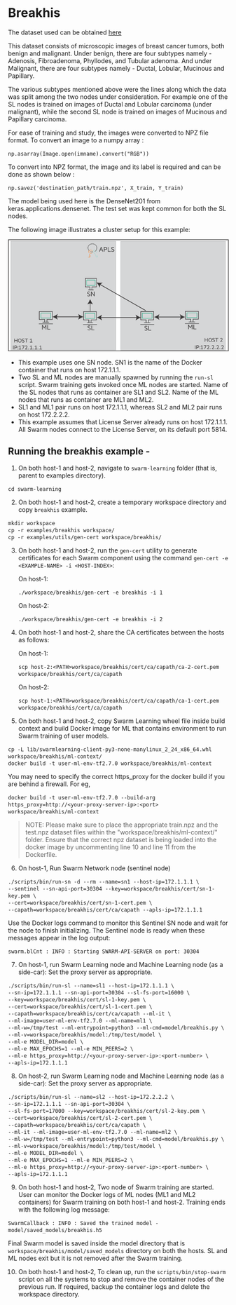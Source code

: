 
# Breakhis

The dataset used can be obtained [here]() 

This dataset consists of microscopic images of breast cancer tumors, both benign and malignant. Under benign, there are four subtypes namely - Adenosis, Fibroadenoma, Phyllodes, and Tubular adenoma. And under Malignant, there are four subtypes namely - Ductal, Lobular, Mucinous and Papillary. 

The various subtypes mentioned above were the lines along which the data was split among the two nodes under consideration. For example one of the SL nodes is trained on images of Ductal and Lobular carcinoma (under malignant), while the second SL node is trained on images of Mucinous and Papillary carcinoma. 

For ease of training and study, the images were converted to NPZ file format. 
To convert an image to a numpy array : 
```
np.asarray(Image.open(imname).convert("RGB"))
```
To convert into NPZ format, the image and its label is required and can be done as shown below :
```
np.savez('destination_path/train.npz', X_train, Y_train)
```

The model being used here is the DenseNet201 from keras.applications.densenet.
The test set was kept common for both the SL nodes.

The following image illustrates a cluster setup for this example:

![WPBC Cluster Setup](/docs/User/GUID-4D303DEC-8E71-43F4-BDCB-04B0C1AE79D8-high.png)
-   This example uses one SN node. SN1 is the name of the Docker container that runs on host 172.1.1.1.
-   Two SL and ML nodes are manually spawned by running the `run-sl` script. Swarm training gets invoked once ML nodes are started. Name of the SL nodes that runs as container are SL1 and SL2. Name of the ML nodes that runs as container are ML1 and ML2.
-   SL1 and ML1 pair runs on host 172.1.1.1, whereas SL2 and ML2 pair runs on host 172.2.2.2.
-   This example assumes that License Server already runs on host 172.1.1.1. All Swarm nodes connect to the License Server, on its default port 5814.

## Running the breakhis example -

1.  On both host-1 and host-2, navigate to `swarm-learning` folder \(that is, parent to examples directory\).

```
cd swarm-learning
```

2.  On both host-1 and host-2, create a temporary workspace directory and copy `breakhis` example.

```
mkdir workspace
cp -r examples/breakhis workspace/
cp -r examples/utils/gen-cert workspace/breakhis/
```

3.  On both host-1 and host-2, run the `gen-cert` utility to generate certificates for each Swarm component using the command `gen-cert -e <EXAMPLE-NAME> -i <HOST-INDEX>`:

    On host-1:

    ```
    ./workspace/breakhis/gen-cert -e breakhis -i 1
    ```

    On host-2:

    ```
    ./workspace/breakhis/gen-cert -e breakhis -i 2
    ```

4.  On both host-1 and host-2, share the CA certificates between the hosts as follows:

    On host-1:

    ```
    scp host-2:<PATH>workspace/breakhis/cert/ca/capath/ca-2-cert.pem workspace/breakhis/cert/ca/capath
    ```

    On host-2:

    ```
    scp host-1:<PATH>workspace/breakhis/cert/ca/capath/ca-1-cert.pem workspace/breakhis/cert/ca/capath
    ```

5.  On both host-1 and host-2, copy Swarm Learning wheel file inside build context and build Docker image for ML that contains environment to run Swarm training of user models.

```
cp -L lib/swarmlearning-client-py3-none-manylinux_2_24_x86_64.whl workspace/breakhis/ml-context/
docker build -t user-ml-env-tf2.7.0 workspace/breakhis/ml-context
```
You may need to specify the correct https_proxy for the docker build if you are behind a firewall. For eg,
``` 
docker build -t user-ml-env-tf2.7.0 --build-arg https_proxy=http://<your-proxy-server-ip>:<port> workspace/breakhis/ml-context
```

<blockquote>
  NOTE: Please make sure to place the appropriate train.npz and the test.npz dataset files within the "workspace/breakhis/ml-context/" folder. Ensure that the correct npz dataset is being loaded into the docker image by uncommenting line 10 and line 11 from the Dockerfile.  
</blockquote>

6.  On host-1, Run Swarm Network node \(sentinel node\)

```
./scripts/bin/run-sn -d --rm --name=sn1 --host-ip=172.1.1.1 \
--sentinel --sn-api-port=30304 --key=workspace/breakhis/cert/sn-1-key.pem \
--cert=workspace/breakhis/cert/sn-1-cert.pem \
--capath=workspace/breakhis/cert/ca/capath --apls-ip=172.1.1.1
```

Use the Docker logs command to monitor this Sentinel SN node and wait for the node to finish initializing. The Sentinel node is ready when these messages appear in the log output:

```
swarm.blCnt : INFO : Starting SWARM-API-SERVER on port: 30304
```

7.  On host-1, run Swarm Learning node and Machine Learning node \(as a side-car\): Set the proxy server as appropriate.

```
./scripts/bin/run-sl --name=sl1 --host-ip=172.1.1.1 \
--sn-ip=172.1.1.1 --sn-api-port=30304 --sl-fs-port=16000 \
--key=workspace/breakhis/cert/sl-1-key.pem \
--cert=workspace/breakhis/cert/sl-1-cert.pem \
--capath=workspace/breakhis/cert/ca/capath --ml-it \
--ml-image=user-ml-env-tf2.7.0 --ml-name=ml1 \
--ml-w=/tmp/test --ml-entrypoint=python3 --ml-cmd=model/breakhis.py \
--ml-v=workspace/breakhis/model:/tmp/test/model \
--ml-e MODEL_DIR=model \
--ml-e MAX_EPOCHS=1 --ml-e MIN_PEERS=2 \
--ml-e https_proxy=http://<your-proxy-server-ip>:<port-number> \
--apls-ip=172.1.1.1
```

8.  On host-2, run Swarm Learning node and Machine Learning node \(as a side-car\): Set the proxy server as appropriate.

```
./scripts/bin/run-sl --name=sl2 --host-ip=172.2.2.2 \
--sn-ip=172.1.1.1 --sn-api-port=30304 \
--sl-fs-port=17000 --key=workspace/breakhis/cert/sl-2-key.pem \
--cert=workspace/breakhis/cert/sl-2-cert.pem \
--capath=workspace/breakhis/cert/ca/capath \
--ml-it --ml-image=user-ml-env-tf2.7.0 --ml-name=ml2 \
--ml-w=/tmp/test --ml-entrypoint=python3 --ml-cmd=model/breakhis.py \
--ml-v=workspace/breakhis/model:/tmp/test/model \
--ml-e MODEL_DIR=model \
--ml-e MAX_EPOCHS=1 --ml-e MIN_PEERS=2 \
--ml-e https_proxy=http://<your-proxy-server-ip>:<port-number> \
--apls-ip=172.1.1.1
```

9.  On both host-1 and host-2, Two node of Swarm training are started. User can monitor the Docker logs of ML nodes \(ML1 and ML2 containers\) for Swarm training on both host-1 and host-2. Training ends with the following log message:

```
SwarmCallback : INFO : Saved the trained model - model/saved_models/breakhis.h5
```

   Final Swarm model is saved inside the model directory that is `workspace/breakhis/model/saved_models` directory on both the hosts. SL and ML nodes exit but it is not removed after the Swarm training.

10. On both host-1 and host-2, To clean up, run the `scripts/bin/stop-swarm` script on all the systems to stop and remove the container nodes of the previous run. If required, backup the container logs and delete the workspace directory.

